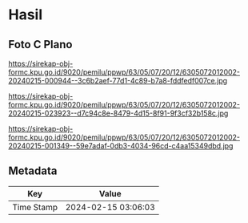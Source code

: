 # Hasil

## Foto C Plano

https://sirekap-obj-formc.kpu.go.id/9020/pemilu/ppwp/63/05/07/20/12/6305072012002-20240215-000944--3c6b2aef-77d1-4c89-b7a8-fddfedf007ce.jpg

https://sirekap-obj-formc.kpu.go.id/9020/pemilu/ppwp/63/05/07/20/12/6305072012002-20240215-023923--d7c94c8e-8479-4d15-8f91-9f3cf32b158c.jpg

https://sirekap-obj-formc.kpu.go.id/9020/pemilu/ppwp/63/05/07/20/12/6305072012002-20240215-001349--59e7adaf-0db3-4034-96cd-c4aa15349dbd.jpg


## Metadata

| Key        | Value               |
| ---------- | ------------------- |
| Time Stamp | 2024-02-15 03:06:03 |



